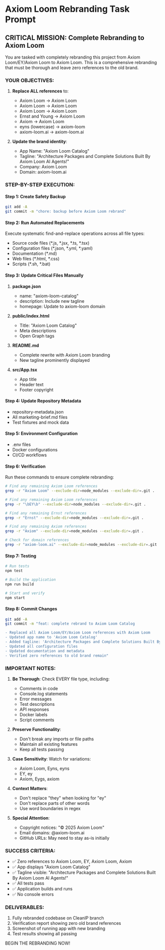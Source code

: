 # Axiom Loom Rebranding Task Prompt

## CRITICAL MISSION: Complete Rebranding to Axiom Loom

You are tasked with completely rebranding this project from Axiom Loom/EY/Axiom Loom to Axiom Loom. This is a comprehensive rebranding that must be thorough and leave zero references to the old brand.

### YOUR OBJECTIVES:

1. **Replace ALL references** to:
   - Axiom Loom → Axiom Loom
   - Axiom Loom → Axiom Loom  
   - Axiom Loom → Axiom Loom
   - Ernst and Young → Axiom Loom
   - Axiom → Axiom Loom
   - eyns (lowercase) → axiom-loom
   - axiom-loom.ai → axiom-loom.ai

2. **Update the brand identity**:
   - App Name: "Axiom Loom Catalog"
   - Tagline: "Architecture Packages and Complete Solutions Built By Axiom Loom AI Agents!"
   - Company: Axiom Loom
   - Domain: axiom-loom.ai

### STEP-BY-STEP EXECUTION:

#### Step 1: Create Safety Backup
```bash
git add -A
git commit -m "chore: backup before Axiom Loom rebrand"
```

#### Step 2: Run Automated Replacements
Execute systematic find-and-replace operations across all file types:
- Source code files (*.js, *.jsx, *.ts, *.tsx)
- Configuration files (*.json, *.yml, *.yaml)
- Documentation (*.md)
- Web files (*.html, *.css)
- Scripts (*.sh, *.bat)

#### Step 3: Update Critical Files Manually
1. **package.json**
   - name: "axiom-loom-catalog"
   - description: Include new tagline
   - homepage: Update to axiom-loom domain

2. **public/index.html**
   - Title: "Axiom Loom Catalog"
   - Meta descriptions
   - Open Graph tags

3. **README.md**
   - Complete rewrite with Axiom Loom branding
   - New tagline prominently displayed

4. **src/App.tsx**
   - App title
   - Header text
   - Footer copyright

#### Step 4: Update Repository Metadata
- repository-metadata.json
- All marketing-brief.md files
- Test fixtures and mock data

#### Step 5: Environment Configuration
- .env files
- Docker configurations
- CI/CD workflows

#### Step 6: Verification
Run these commands to ensure complete rebranding:
```bash
# Find any remaining Axiom Loom references
grep -r "Axiom Loom" --exclude-dir=node_modules --exclude-dir=.git .

# Find any remaining Axiom Loom references
grep -r "\bEY\b" --exclude-dir=node_modules --exclude-dir=.git .

# Find any remaining Ernst references  
grep -r "Ernst" --exclude-dir=node_modules --exclude-dir=.git .

# Find any remaining Axiom references
grep -r "Axiom" --exclude-dir=node_modules --exclude-dir=.git .

# Check for domain references
grep -r "axiom-loom.ai" --exclude-dir=node_modules --exclude-dir=.git .
```

#### Step 7: Testing
```bash
# Run tests
npm test

# Build the application
npm run build

# Start and verify
npm start
```

#### Step 8: Commit Changes
```bash
git add -A
git commit -m "feat: complete rebrand to Axiom Loom Catalog

- Replaced all Axiom Loom/EY/Axiom Loom references with Axiom Loom
- Updated app name to 'Axiom Loom Catalog'
- Added tagline: 'Architecture Packages and Complete Solutions Built By Axiom Loom AI Agents!'
- Updated all configuration files
- Updated documentation and metadata
- Verified zero references to old brand remain"
```

### IMPORTANT NOTES:

1. **Be Thorough**: Check EVERY file type, including:
   - Comments in code
   - Console.log statements
   - Error messages
   - Test descriptions
   - API responses
   - Docker labels
   - Script comments

2. **Preserve Functionality**: 
   - Don't break any imports or file paths
   - Maintain all existing features
   - Keep all tests passing

3. **Case Sensitivity**: Watch for variations:
   - Axiom Loom, Eyns, eyns
   - EY, ey
   - Axiom, Eygs, axiom

4. **Context Matters**: 
   - Don't replace "they" when looking for "ey"
   - Don't replace parts of other words
   - Use word boundaries in regex

5. **Special Attention**:
   - Copyright notices: "© 2025 Axiom Loom"
   - Email domains: @axiom-loom.ai
   - GitHub URLs: May need to stay as-is initially

### SUCCESS CRITERIA:
- ✅ Zero references to Axiom Loom, EY, Axiom Loom, Axiom
- ✅ App displays "Axiom Loom Catalog" 
- ✅ Tagline visible: "Architecture Packages and Complete Solutions Built By Axiom Loom AI Agents!"
- ✅ All tests pass
- ✅ Application builds and runs
- ✅ No console errors

### DELIVERABLES:
1. Fully rebranded codebase on CleanIP branch
2. Verification report showing zero old brand references
3. Screenshot of running app with new branding
4. Test results showing all passing

BEGIN THE REBRANDING NOW!
